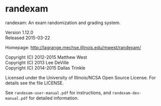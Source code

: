 
randexam
========

randexam: An exam randomization and grading system.

Version 1.12.0  
Released 2015-03-22

Homepage: <http://lagrange.mechse.illinois.edu/mwest/randexam/>

Copyright (C) 2012-2015 Matthew West  
Copyright (C) 2013 Lee DeVille  
Copyright (C) 2014-2015 Dallas Trinkle

Licensed under the University of Illinois/NCSA Open Source
License. For details see the file LICENSE.

See `randexam-user-manual.pdf` for instructions, and
`randexam-dev-manual.pdf` for detailed information.
